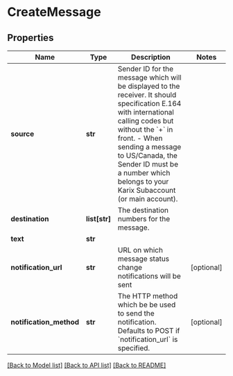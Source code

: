 # CreateMessage

## Properties
Name | Type | Description | Notes
------------ | ------------- | ------------- | -------------
**source** | **str** | Sender ID for the message which will be displayed to the receiver. It should specification E.164 with international calling codes but without the &#x60;+&#x60; in front.   - When sending a message to US/Canada, the Sender ID must be a number     which belongs to your Karix Subaccount (or main account).  | 
**destination** | **list[str]** | The destination numbers for the message.  | 
**text** | **str** |  | 
**notification_url** | **str** | URL on which message status change notifications will be sent | [optional] 
**notification_method** | **str** | The HTTP method which be be used to send the notification. Defaults to POST if &#x60;notification_url&#x60; is specified.  | [optional] 

[[Back to Model list]](../README.md#documentation-for-models) [[Back to API list]](../README.md#documentation-for-api-endpoints) [[Back to README]](../README.md)


